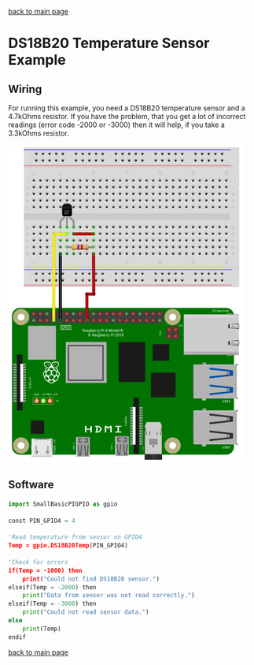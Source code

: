 [back to main page](./index.html)

# DS18B20 Temperature Sensor Example

## Wiring

For running this example, you need a DS18B20 temperature sensor and a 4.7kOhms resistor.
If you have the problem, that you get a lot of incorrect readings (error code -2000 or -3000) then
it will help, if you take a 3.3kOhms resistor.

![Wiring DS18B20](./images/ds18b20_wiring.png)

## Software

```python
import SmallBasicPIGPIO as gpio

const PIN_GPIO4 = 4

'Read temperature from sensor on GPIO4
Temp = gpio.DS18B20Temp(PIN_GPIO4)

'Check for errors
if(Temp = -1000) then
	print("Could not find DS18B20 sensor.")
elseif(Temp = -2000) then
	print("Data from sensor was not read correctly.")
elseif(Temp = -3000) then
	print("Could not read sensor data.")
else
	print(Temp)
endif
```


[back to main page](./index.html)
